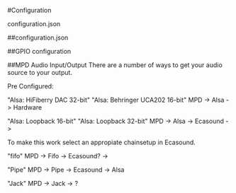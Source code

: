 #Configuration

configuration.json


##configuration.json

##GPIO configuration

##MPD Audio Input/Output
There are a number of ways to get your audio source to your output.

Pre Configured:

"Alsa: HiFiberry DAC 32-bit"
"Alsa: Behringer UCA202 16-bit"
MPD -> Alsa -> Hardware

"Alsa: Loopback 16-bit"
"Alsa: Loopback 32-bit"
MPD -> Alsa -> Ecasound ->

To make this work select an appropiate chainsetup in Ecasound.

"fifo"
MPD -> Fifo -> Ecasound? ->

"Pipe"
MPD -> Pipe -> Ecasound -> Alsa

"Jack"
MPD -> Jack -> ?